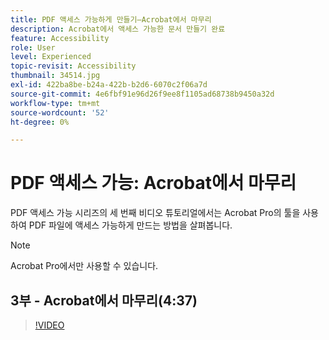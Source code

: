 ```yaml
---
title: PDF 액세스 가능하게 만들기—Acrobat에서 마무리
description: Acrobat에서 액세스 가능한 문서 만들기 완료
feature: Accessibility
role: User
level: Experienced
topic-revisit: Accessibility
thumbnail: 34514.jpg
exl-id: 422ba8be-b24a-422b-b2d6-6070c2f06a7d
source-git-commit: 4e6fbf91e96d26f9ee8f1105ad68738b9450a32d
workflow-type: tm+mt
source-wordcount: '52'
ht-degree: 0%

---
```


# PDF 액세스 가능: Acrobat에서 마무리

PDF 액세스 가능 시리즈의 세 번째 비디오 튜토리얼에서는 Acrobat Pro의 툴을 사용하여 PDF 파일에 액세스 가능하게 만드는 방법을 살펴봅니다.

>[!NOTE]
>
>Acrobat Pro에서만 사용할 수 있습니다.

## 3부 - Acrobat에서 마무리(4:37)

>[!VIDEO](https://video.tv.adobe.com/v/34514?quality=12&learn=on&hidetitle=true)
